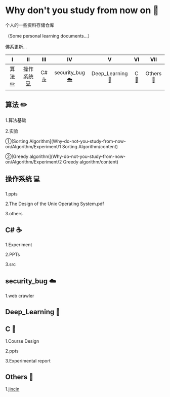 # Why don't you study from now on :punch:

个人的一些资料存储仓库

（Some personal learning documents...）

佛系更新...

| Ⅰ | Ⅱ | Ⅲ | Ⅳ | Ⅴ | Ⅵ | Ⅶ | 
| :---------: | :---------: | :--------: | :---------: | :---------: | :---------:| :--------: | 
| 算法[:pencil2:](#算法-pencil2) | 操作系统[:computer:](#操作系统-computer) | C#[:coffee:](#C\#-coffee) | security_bug[:cloud:](#security_bug-cloud) | Deep_Learning[:floppy_disk:](#Deep_Learning-floppy_disk) | C [:tea:](#C-tea) | Others[:hammer:](#Others-hammer) | 


## 算法 :pencil2:
1.算法基础

2.实验

①[Sorting Algorithm](Why-do-not-you-study-from-now-on/Algorithm/Experiment/1 Sorting Algorithm/content)
	
②[Greedy algorithm](Why-do-not-you-study-from-now-on/Algorithm/Experiment/2 Greedy algorithm/content)


## 操作系统 :computer:
1.ppts

2.The Design of the Unix Operating System.pdf

3.others

## C\# :coffee:
1.Experiment

2.PPTs

3.src

## security_bug :cloud:
1.web crawler

## Deep_Learning :floppy_disk:


## C :tea:
1.Course Design

2.ppts

3.Experimental report

## Others :hammer:
1.[jincin](Why-do-not-you-study-from-now-on/Others/jincin/Introduction.md)



